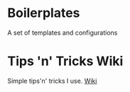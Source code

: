 # Boilerplates
A set of templates and configurations

# Tips 'n' Tricks Wiki
Simple tips'n' tricks I use. [Wiki](https://github.com/matijsbrs/Boilerplates/wiki/)
